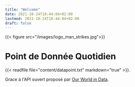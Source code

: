 ```yaml
---
title: "Welcome"
date: 2021-10-24T18:44:04+02:00
lastmod: 2021-10-24T18:44:04+02:00
draft: false
---
```

{{< figure src="/images/logo_man_strikes.jpg">}}

# Point de Donnée Quotidien

{{< readfile file="content/datapoint.txt" markdown="true" >}}.

Grace à l'API ouvert proposé par [Our World in Data](https://ourworldindata.org/).
